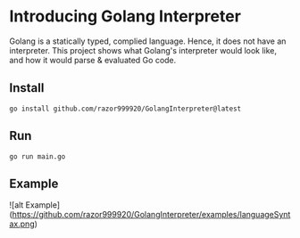 # Introducing Golang Interpreter

Golang is a statically typed, complied language. Hence, it does not have an interpreter. This project shows what Golang's interpreter would look like, and how it would parse & evaluated Go code.

## Install

```
go install github.com/razor999920/GolangInterpreter@latest
```

## Run

```
go run main.go
```

## Example
![alt Example] (https://github.com/razor999920/GolangInterpreter/examples/languageSyntax.png)
